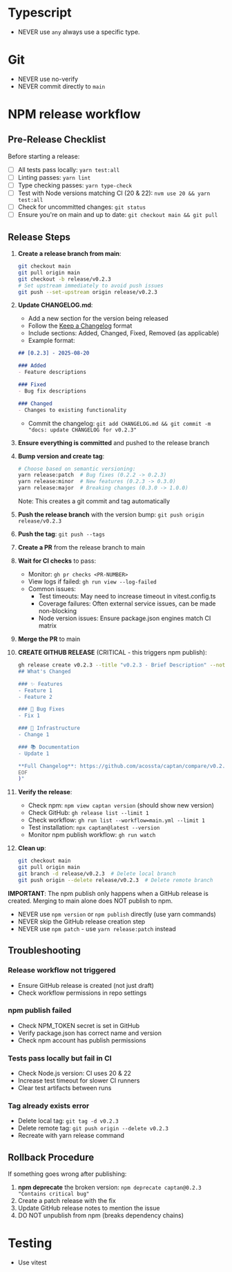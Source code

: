 # Typescript
- NEVER use `any` always use a specific type.

# Git
- NEVER use no-verify
- NEVER commit directly to `main`

# NPM release workflow

## Pre-Release Checklist
Before starting a release:
- [ ] All tests pass locally: `yarn test:all`
- [ ] Linting passes: `yarn lint`
- [ ] Type checking passes: `yarn type-check`
- [ ] Test with Node versions matching CI (20 & 22): `nvm use 20 && yarn test:all`
- [ ] Check for uncommitted changes: `git status`
- [ ] Ensure you're on main and up to date: `git checkout main && git pull`

## Release Steps

1. **Create a release branch from main**:
   ```bash
   git checkout main
   git pull origin main
   git checkout -b release/v0.2.3
   # Set upstream immediately to avoid push issues
   git push --set-upstream origin release/v0.2.3
   ```

2. **Update CHANGELOG.md**:
   - Add a new section for the version being released
   - Follow the [Keep a Changelog](https://keepachangelog.com) format
   - Include sections: Added, Changed, Fixed, Removed (as applicable)
   - Example format:
   ```markdown
   ## [0.2.3] - 2025-08-20
   
   ### Added
   - Feature descriptions
   
   ### Fixed
   - Bug fix descriptions
   
   ### Changed
   - Changes to existing functionality
   ```
   - Commit the changelog: `git add CHANGELOG.md && git commit -m "docs: update CHANGELOG for v0.2.3"`

3. **Ensure everything is committed** and pushed to the release branch

4. **Bump version and create tag**:
   ```bash
   # Choose based on semantic versioning:
   yarn release:patch  # Bug fixes (0.2.2 -> 0.2.3)
   yarn release:minor  # New features (0.2.3 -> 0.3.0)
   yarn release:major  # Breaking changes (0.3.0 -> 1.0.0)
   ```
   Note: This creates a git commit and tag automatically

4. **Push the release branch** with the version bump: `git push origin release/v0.2.3`

5. **Push the tag**: `git push --tags`

6. **Create a PR** from the release branch to main

7. **Wait for CI checks** to pass:
   - Monitor: `gh pr checks <PR-NUMBER>`
   - View logs if failed: `gh run view --log-failed`
   - Common issues:
     - Test timeouts: May need to increase timeout in vitest.config.ts
     - Coverage failures: Often external service issues, can be made non-blocking
     - Node version issues: Ensure package.json engines match CI matrix

8. **Merge the PR** to main

9. **CREATE GITHUB RELEASE** (CRITICAL - this triggers npm publish):
   ```bash
   gh release create v0.2.3 --title "v0.2.3 - Brief Description" --notes "$(cat <<'EOF'
   ## What's Changed
   
   ### ✨ Features
   - Feature 1
   - Feature 2
   
   ### 🐛 Bug Fixes
   - Fix 1
   
   ### 🔧 Infrastructure
   - Change 1
   
   ### 📚 Documentation
   - Update 1
   
   **Full Changelog**: https://github.com/acossta/captan/compare/v0.2.2...v0.2.3
   EOF
   )"
   ```

10. **Verify the release**:
    - Check npm: `npm view captan version` (should show new version)
    - Check GitHub: `gh release list --limit 1`
    - Check workflow: `gh run list --workflow=main.yml --limit 1`
    - Test installation: `npx captan@latest --version`
    - Monitor npm publish workflow: `gh run watch`

11. **Clean up**:
    ```bash
    git checkout main
    git pull origin main
    git branch -d release/v0.2.3  # Delete local branch
    git push origin --delete release/v0.2.3  # Delete remote branch
    ```

**IMPORTANT**: The npm publish only happens when a GitHub release is created. Merging to main alone does NOT publish to npm.

- NEVER use `npm version` or `npm publish` directly (use yarn commands)
- NEVER skip the GitHub release creation step
- NEVER use `npm patch` - use `yarn release:patch` instead

## Troubleshooting

### Release workflow not triggered
- Ensure GitHub release is created (not just draft)
- Check workflow permissions in repo settings

### npm publish failed
- Check NPM_TOKEN secret is set in GitHub
- Verify package.json has correct name and version
- Check npm account has publish permissions

### Tests pass locally but fail in CI
- Check Node.js version: CI uses 20 & 22
- Increase test timeout for slower CI runners
- Clear test artifacts between runs

### Tag already exists error
- Delete local tag: `git tag -d v0.2.3`
- Delete remote tag: `git push origin --delete v0.2.3`
- Recreate with yarn release command

## Rollback Procedure
If something goes wrong after publishing:
1. **npm deprecate** the broken version: `npm deprecate captan@0.2.3 "Contains critical bug"`
2. Create a patch release with the fix
3. Update GitHub release notes to mention the issue
4. DO NOT unpublish from npm (breaks dependency chains)


# Testing
- Use vitest